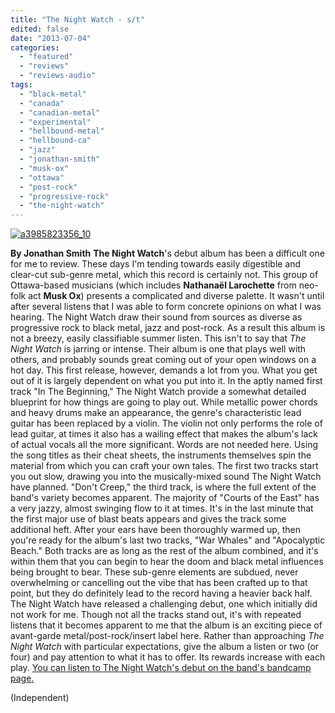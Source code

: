 ```yaml
---
title: "The Night Watch - s/t"
edited: false
date: "2013-07-04"
categories:
  - "featured"
  - "reviews"
  - "reviews-audio"
tags:
  - "black-metal"
  - "canada"
  - "canadian-metal"
  - "experimental"
  - "hellbound-metal"
  - "hellbound-ca"
  - "jazz"
  - "jonathan-smith"
  - "musk-ox"
  - "ottawa"
  - "post-rock"
  - "progressive-rock"
  - "the-night-watch"
---
```


[![a3985823356_10](http://www.hellbound.ca/wp-content/uploads/2013/07/a3985823356_10-590x599.jpg)](http://www.hellbound.ca/wp-content/uploads/2013/07/a3985823356_10.jpg)

**By Jonathan Smith** **The Night Watch**'s debut album has been a difficult one for me to review. These days I'm tending towards easily digestible and clear-cut sub-genre metal, which this record is certainly not. This group of Ottawa-based musicians (which includes **Nathanaël Larochette** from neo-folk act **Musk Ox**) presents a complicated and diverse palette. It wasn't until after several listens that I was able to form concrete opinions on what I was hearing. The Night Watch draw their sound from sources as diverse as progressive rock to black metal, jazz and post-rock. As a result this album is not a breezy, easily classifiable summer listen. This isn't to say that _The Night Watch_ is jarring or intense. Their album is one that plays well with others, and probably sounds great coming out of your open windows on a hot day. This first release, however, demands a lot from you. What you get out of it is largely dependent on what you put into it. In the aptly named first track "In The Beginning," The Night Watch provide a somewhat detailed blueprint for how things are going to play out. While metallic power chords and heavy drums make an appearance, the genre's characteristic lead guitar has been replaced by a violin. The violin not only performs the role of lead guitar, at times it also has a wailing effect that makes the album's lack of actual vocals all the more significant. Words are not needed here. Using the song titles as their cheat sheets, the instruments themselves spin the material from which you can craft your own tales. The first two tracks start you out slow, drawing you into the musically-mixed sound The Night Watch have planned. "Don't Creep," the third track, is where the full extent of the band's variety becomes apparent. The majority of "Courts of the East" has a very jazzy, almost swinging flow to it at times. It's in the last minute that the first major use of blast beats appears and gives the track some additional heft. After your ears have been thoroughly warmed up, then you're ready for the album's last two tracks, "War Whales" and "Apocalyptic Beach." Both tracks are as long as the rest of the album combined, and it's within them that you can begin to hear the doom and black metal influences being brought to bear. These sub-genre elements are subdued, never overwhelming or cancelling out the vibe that has been crafted up to that point, but they do definitely lead to the record having a heavier back half. The Night Watch have released a challenging debut, one which initially did not work for me. Though not all the tracks stand out, it's with repeated listens that it becomes apparent to me that the album is an exciting piece of avant-garde metal/post-rock/insert label here. Rather than approaching _The Night Watch_ with particular expectations, give the album a listen or two (or four) and pay attention to what it has to offer. Its rewards increase with each play. [You can listen to The Night Watch's debut on the band's bandcamp page.](http://thenightwatch.bandcamp.com)

(Independent)
